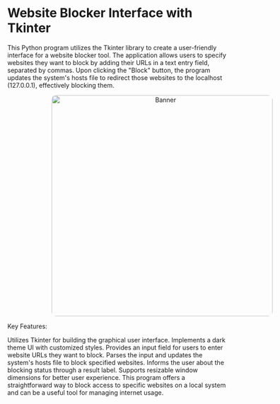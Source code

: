 # Website Blocker Interface with Tkinter

This Python program utilizes the Tkinter library to create a user-friendly interface for a website blocker tool. The application allows users to specify websites they want to block by adding their URLs in a text entry field, separated by commas. Upon clicking the "Block" button, the program updates the system's hosts file to redirect those websites to the localhost (127.0.0.1), effectively blocking them.


<p align="center">
    <a href="https://100xdevs.com/">
      <img src="https://www.hideipvpn.com/wp-content/uploads/2022/03/isp-blocking-websites.jpg" alt="Banner" style="width: 500px; margin-left: 100px; border-radius: 10px;">
    </a>
</p>


Key Features:

Utilizes Tkinter for building the graphical user interface.
Implements a dark theme UI with customized styles.
Provides an input field for users to enter website URLs they want to block.
Parses the input and updates the system's hosts file to block specified websites.
Informs the user about the blocking status through a result label.
Supports resizable window dimensions for better user experience.
This program offers a straightforward way to block access to specific websites on a local system and can be a useful tool for managing internet usage.

